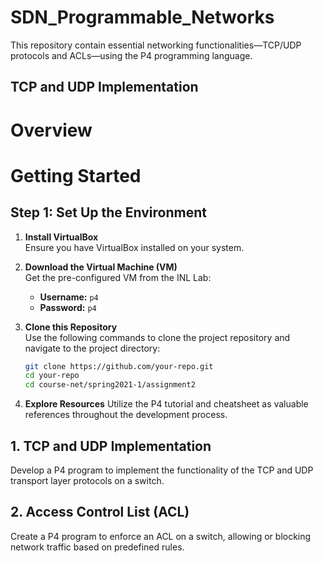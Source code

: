 # SDN_Programmable_Networks
This repository contain essential networking functionalities—TCP/UDP protocols and ACLs—using the P4 programming language.

## TCP and UDP Implementation

# Overview  

# Getting Started  

## Step 1: Set Up the Environment  

1. **Install VirtualBox**  
   Ensure you have VirtualBox installed on your system.  

2. **Download the Virtual Machine (VM)**  
   Get the pre-configured VM from the INL Lab:  
   - **Username:** `p4`  
   - **Password:** `p4`  

3. **Clone this Repository**  
   Use the following commands to clone the project repository and navigate to the project directory:  
   ```bash  
   git clone https://github.com/your-repo.git  
   cd your-repo  
   cd course-net/spring2021-1/assignment2  

4. **Explore Resources**
   Utilize the P4 tutorial and cheatsheet as valuable references throughout the development process.


## 1. TCP and UDP Implementation  
Develop a P4 program to implement the functionality of the TCP and UDP transport layer protocols on a switch.  

## 2. Access Control List (ACL)  
Create a P4 program to enforce an ACL on a switch, allowing or blocking network traffic based on predefined rules.  
